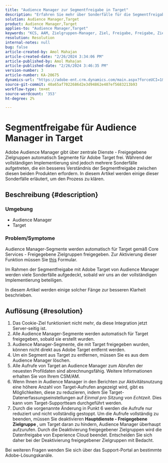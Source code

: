 ```yaml
---
title: "Audience Manager zur Segmentfreigabe in Target"
description: "Erfahren Sie mehr über Sonderfälle für die Segmentfreigabe zwischen Adobe Audience Manager und Adobe Target."
solution: Audience Manager,Target
product: Audience Manager,Target
applies-to: "Audience Manager,Target"
keywords: "KCS, AAM, Zielgruppen-Manager, Ziel, Freigabe, Freigabe, Zielgruppen, Segmente, sichtbar"
resolution: Resolution
internal-notes: null
bug: false
article-created-by: Amol Mahajan
article-created-date: "2/26/2024 3:34:06 PM"
article-published-by: Amol Mahajan
article-published-date: "2/26/2024 3:46:35 PM"
version-number: 3
article-number: KA-20675
dynamics-url: "https://adobe-ent.crm.dynamics.com/main.aspx?forceUCI=1&pagetype=entityrecord&etn=knowledgearticle&id=6890bc74-bcd4-ee11-9079-6045bd006793"
source-git-commit: 40a65af7022686d2e3d94862e407ef5683213b93
workflow-type: tm+mt
source-wordcount: '353'
ht-degree: 2%

---
```


# Segmentfreigabe für Audience Manager in Target


Adobe Audience Manager gibt über zentrale Dienste - Freigegebene Zielgruppen automatisch Segmente für Adobe Target frei. Während der vollständigen Implementierung sind jedoch mehrere Sonderfälle aufgetreten, die ein besseres Verständnis der Segmentfreigabe zwischen diesen beiden Produkten erfordern. In diesem Artikel werden einige dieser Sonderfälle erläutert, um den Prozess zu klären.

## Beschreibung {#description}


### <b>Umgebung</b>

- Audience Manager
- Target


### <b>Problem/Symptome</b>

Audience Manager-Segmente werden automatisch für Target gemäß Core Services - Freigegebene Zielgruppen freigegeben. Zur Aktivierung dieser Funktion müssen Sie [this](https://adobe.allegiancetech.com/cgi-bin/qwebcorporate.dll?idx=X8SVES) Formular.

Im Rahmen der Segmentfreigabe mit Adobe Target von Audience Manager werden viele Sonderfälle aufgedeckt, sobald wir uns an der vollständigen Implementierung beteiligen.

In diesem Artikel werden einige solcher Fänge zur besseren Klarheit beschrieben.


## Auflösung {#resolution}


1. Das Cookie-Ziel funktioniert nicht mehr, da diese Integration jetzt Server-seitig ist.
2. Alle Audience Manager-Segmente werden automatisch für Target freigegeben, sobald sie erstellt wurden.
3. Audience Manager-Segmente, die mit Target freigegeben wurden, können nicht direkt aus Adobe Target entfernt werden.
4. Um ein Segment aus Target zu entfernen, müssen Sie es aus dem Audience Manager löschen.
5. Alle Aufrufe von Target an Audience Manager zum Abrufen der neuesten Profildaten sind abrechnungsfähig. Weitere Informationen erhalten Sie von Ihrem CSM/AM.
6. Wenn Ihnen in Audience Manager in den Berichten zur Aktivitätsnutzung eine höhere Anzahl von Target-Aufrufen angezeigt wird, gibt es Möglichkeiten, diese zu reduzieren, indem Sie Target-Datenerfassungseinstellungen auf *Einmal pro Sitzung* von *Echtzeit*. Dies kann vom Target-Supportteam durchgeführt werden.
7. Durch die vorgenannte Änderung in Punkt 6 werden die Aufrufe nur reduziert und nicht vollständig gestoppt. Um die Aufrufe vollständig zu beenden, müssen Sie deaktivieren <b>Hauptdienste - Freigegebene Zielgruppe </b>, um Target daran zu hindern, Audience Manager überhaupt aufzurufen. Durch die Deaktivierung freigegebener Zielgruppen wird die Datenfreigabe von Experience Cloud beendet. Entscheiden Sie sich daher bei der Deaktivierung freigegebener Zielgruppen mit Bedacht.


Bei weiteren Fragen wenden Sie sich über das Support-Portal an bestimmte Adobe-Lösungskanäle.
